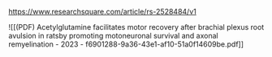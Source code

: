
https://www.researchsquare.com/article/rs-2528484/v1

![[(PDF) Acetylglutamine facilitates motor recovery after brachial plexus root avulsion in ratsby promoting motoneuronal survival and axonal remyelination - 2023 - f6901288-9a36-43e1-af10-51a0f14609be.pdf]]